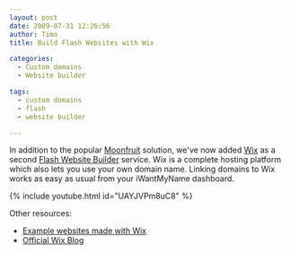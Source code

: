 ```yaml
---
layout: post
date: 2009-07-31 12:26:56
author: Timo
title: Build Flash Websites with Wix

categories:
  - Custom domains
  - Website builder

tags:
  - custom domains
  - flash
  - website builder

---
```


In addition to the popular [Moonfruit](http://www.wix.com/sample/website) solution, we've now added [Wix](http://wix.com) as a second [Flash Website Builder](https://iwantmyname.com/features/applications/custom-domain-apps/websites/wix-make-flash-website-own-url) service. Wix is a complete hosting platform which also lets you use your own domain name. Linking domains to Wix works as easy as usual from your iWantMyName dashboard.

{% include youtube.html id="UAYJVPm8uC8" %}

Other resources:

- [Example websites made with Wix](http://www.wix.com/sample/website)
- [Official Wix Blog](http://blog.wix.com)
